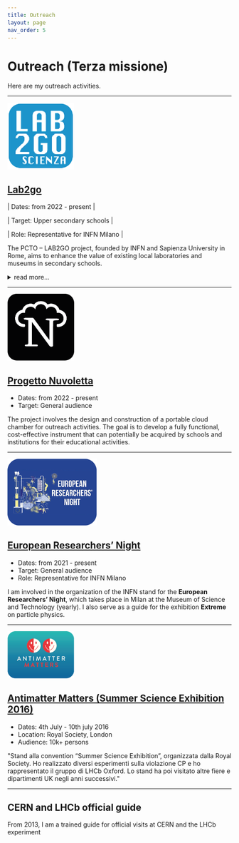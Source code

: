 ```yaml
---
title: Outreach
layout: page
nav_order: 5
---
```

# Outreach (Terza missione)
Here are my outreach activities.


---
<img src="assets/images/lab2go.png" alt="lab2go" style="height:150px; border:0;">

## [Lab2go](https://web.infn.it/lab2go/)

| Dates: from 2022 - present           |

| Target: Upper secondary schools      |

| Role: Representative for INFN Milano |

The PCTO – LAB2GO project, founded by INFN and Sapienza University in Rome, aims to enhance the value of existing local laboratories and museums in secondary schools. 
<details>
<summary>read more...</summary>
In Milan, activities are carried out in > 40 high schools in the city (e.g. Liceo Donatelli-Pascal, Piero Bottoni, etc.).
The project targets upper secondary schools nationwide with the following objectives:  
- Enhancing the existing educational heritage in secondary schools.  
- Promoting laboratory-based teaching in schools and sharing best teaching practices through the creation of materials and events open to the school community and/or a broader audience.  
- Training teachers in laboratory-based teaching practices.
The activities take place within the school facilities in collaboration with class teachers and are carried out over multiple afternoon lab sessions throughout the year. This lab work can then serve as input for preparing materials for the final-year state exam.
</details>

---
<img src="assets/images/nuvoletta.png" alt="Nuvoletta" style="height:150px; border:0;">

## [Progetto Nuvoletta](https://nuvoletta.mi.infn.it/)
- Dates: from 2022 - present
- Target: General audience

The project involves the design and construction of a portable cloud chamber for outreach activities. The goal is to develop a fully functional, cost-effective instrument that can potentially be acquired by schools and institutions for their educational activities.

---
<img src="assets/images/europeannight.png" alt="Researchers Night" style="height:150px; border:0;">

## [European Researchers’ Night](https://collisioni.infn.it/evento/linfn-alla-notte-europea-delle-ricercatrici-e-dei-ricercatori-2023/)
- Dates: from 2021 - present
- Target: General audience
- Role: Representative for INFN Milano

I am involved in the organization of the INFN stand for the **European Researchers’ Night**, which takes place in Milan at the Museum of Science and Technology (yearly). I also serve as a guide for the exhibition **Extreme** on particle physics.

---
<img src="assets/images/antimattermatters.png" alt="lab2go" style="width:150px; border:0;">

## [Antimatter Matters (Summer Science Exhibition 2016)](http://antimatter-matters.org/)
- Dates: 4th July - 10th july 2016
- Location: Royal Society, London
- Audience: 10k+ persons
 
"Stand alla convention “Summer Science Exhibition”, organizzata dalla Royal Society. Ho realizzato diversi esperimenti sulla violazione CP e ho rappresentato il gruppo di LHCb Oxford. Lo stand ha poi visitato altre fiere e dipartimenti UK negli anni successivi."

---

## CERN and LHCb official guide
From 2013, I am a trained guide for official visits at CERN and the LHCb experiment



